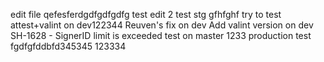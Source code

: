
edit file qefesferdgdfgdfgdfg test
edit 2
test stg
gfhfghf
try to test attest+valint on dev122344
Reuven's fix on dev
Add valint version on dev
SH-1628 - SignerID limit is exceeded
test on master 1233
production test
fgdfgfddbfd345345
123334
